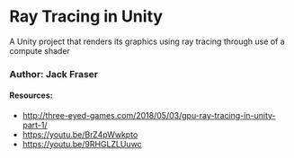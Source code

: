 # Ray Tracing in Unity

A Unity project that renders its graphics using ray tracing through use of a compute shader

### Author: Jack Fraser


#### Resources:
* http://three-eyed-games.com/2018/05/03/gpu-ray-tracing-in-unity-part-1/
* https://youtu.be/BrZ4pWwkpto
* https://youtu.be/9RHGLZLUuwc
